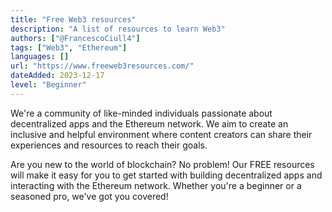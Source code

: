 ```yaml
---
title: "Free Web3 resources"
description: "A list of resources to learn Web3"
authors: ["@FrancescoCiull4"]
tags: ["Web3", "Ethereum"]
languages: []
url: "https://www.freeweb3resources.com/"
dateAdded: 2023-12-17
level: "Beginner"
---
```


We're a community of like-minded individuals passionate about decentralized apps and the Ethereum network. We aim to create an inclusive and helpful environment where content creators can share their experiences and resources to reach their goals.

Are you new to the world of blockchain? No problem! Our FREE resources will make it easy for you to get started with building decentralized apps and interacting with the Ethereum network. Whether you're a beginner or a seasoned pro, we've got you covered!
